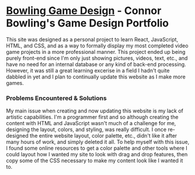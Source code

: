 # [Bowling Game Design](https://bowlinggamedesign.com/) - Connor Bowling's Game Design Portfolio

This site was designed as a personal project to learn React, JavaScript, HTML, and CSS, and as a way to formally display my most completed video game projects in a more professional manner. This project ended up being purely front-end since I'm only just showing pictures, videos, text, etc., and have no need for an internal database or any kind of back-end processing. However, it was still a great learning excerise in a field I hadn't quite dabbled in yet and I plan to continually update this website as I make more games.

### Problems Encountered & Solutions

My main issue when creating and now updating this website is my lack of artistic capabilities. I'm a programmer first and so although creating the content with HTML and JavaScript wasn't much of a challenge for me, designing the layout, colors, and styling, was really difficult. I once re-designed the entire website layout, color palette, etc., didn't like it after many hours of work, and simply deleted it all. To help myself with this issue, I found some online resources to get a color palette and other tools where I could layout how I wanted my site to look with drag and drop features, then copy some of the CSS necessary to make my content look like I wanted it to.
